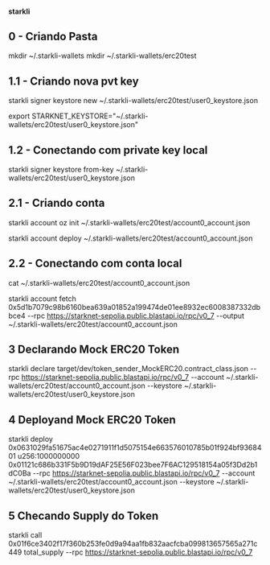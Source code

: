 #### starkli

## 0 - Criando Pasta

mkdir ~/.starkli-wallets
mkdir ~/.starkli-wallets/erc20test

## 1.1 - Criando nova pvt key

starkli signer keystore new ~/.starkli-wallets/erc20test/user0_keystore.json

export STARKNET_KEYSTORE="~/.starkli-wallets/erc20test/user0_keystore.json"

## 1.2 - Conectando com private key local

starkli signer keystore from-key ~/.starkli-wallets/erc20test/user0_keystore.json

## 2.1 - Criando conta

starkli account oz init ~/.starkli-wallets/erc20test/account0_account.json

starkli account deploy ~/.starkli-wallets/erc20test/account0_account.json

## 2.2 - Conectando com conta local

cat ~/.starkli-wallets/erc20test/account0_account.json

starkli account fetch 0x5d1b7079c98b6160bea639a01852a199474de01ee8932ec6008387332dbbce4 --rpc https://starknet-sepolia.public.blastapi.io/rpc/v0_7 --output ~/.starkli-wallets/erc20test/account0_account.json

## 3 Declarando Mock ERC20 Token

starkli declare target/dev/token_sender_MockERC20.contract_class.json --rpc https://starknet-sepolia.public.blastapi.io/rpc/v0_7 --account ~/.starkli-wallets/erc20test/account0_account.json --keystore ~/.starkli-wallets/erc20test/user0_keystore.json

## 4 Deployand Mock ERC20 Token

starkli deploy 0x0631029fa51675ac4e0271911f1d5075154e663576010785b01f924bf9368401 u256:1000000000 0x01121c686b331F5b9D19dAF25E56F023bee7F6AC129518154a05f3Dd2b1dC0Ba --rpc https://starknet-sepolia.public.blastapi.io/rpc/v0_7 --account ~/.starkli-wallets/erc20test/account0_account.json --keystore ~/.starkli-wallets/erc20test/user0_keystore.json

## 5 Checando Supply do Token

starkli call 0x01f6ce3402f17f360b253fe0d9a94aa1fb832aacfcba099813657565a271c449 total_supply --rpc https://starknet-sepolia.public.blastapi.io/rpc/v0_7
